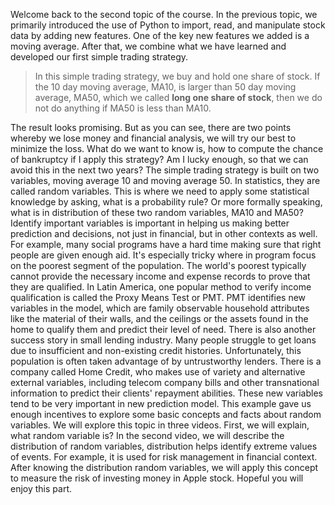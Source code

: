 Welcome back to the second topic of the course. In the previous topic, we primarily introduced the use of Python to import, read, and manipulate stock data by adding new features. One of the key new features we added is a moving average. After that, we combine what we have learned and developed our first simple trading strategy. 

> In this simple trading strategy, we buy and hold one share of stock. If the 10 day moving average, MA10, is larger than 50 day moving average, MA50, which we called **long one share of stock**, then we do not do anything if MA50 is less than MA10.

 The result looks promising. But as you can see, there are two points whereby we lose money and financial analysis, we will try our best to minimize the loss. What do we want to know is, how to compute the chance of bankruptcy if I apply this strategy? Am I lucky enough, so that we can avoid this in the next two years? The simple trading strategy is built on two variables, moving average 10 and moving average 50. In statistics, they are called random variables. This is where we need to apply some statistical knowledge by asking, what is a probability rule? Or more formally speaking, what is in distribution of these two random variables, MA10 and MA50? Identify important variables is important in helping us making better prediction and decisions, not just in financial, but in other contexts as well. For example, many social programs have a hard time making sure that right people are given enough aid. It's especially tricky where in program focus on the poorest segment of the population. The world's poorest typically cannot provide the necessary income and expense records to prove that they are qualified. In Latin America, one popular method to verify income qualification is called the Proxy Means Test or PMT. PMT identifies new variables in the model, which are family observable household attributes like the material of their walls, and the ceilings or the assets found in the home to qualify them and predict their level of need. There is also another success story in small lending industry. Many people struggle to get loans due to insufficient and non-existing credit histories. Unfortunately, this population is often taken advantage of by untrustworthy lenders. There is a company called Home Credit, who makes use of variety and alternative external variables, including telecom company bills and other transnational information to predict their clients' repayment abilities. These new variables tend to be very important in new prediction model. This example gave us enough incentives to explore some basic concepts and facts about random variables. We will explore this topic in three videos. First, we will explain, what random variable is? In the second video, we will describe the distribution of random variables, distribution helps identify extreme values of events. For example, it is used for risk management in financial context. After knowing the distribution random variables, we will apply this concept to measure the risk of investing money in Apple stock. Hopeful you will enjoy this part.